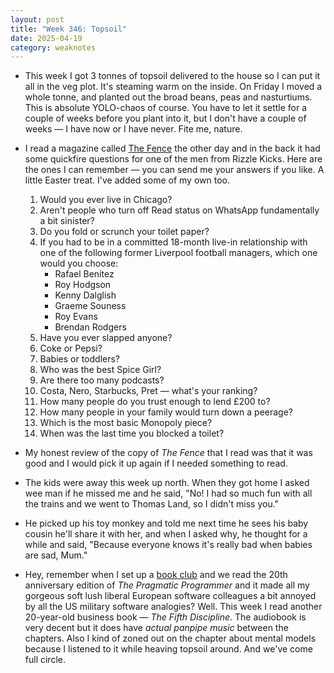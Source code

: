 ```yaml
---
layout: post
title: "Week 346: Topsoil"
date: 2025-04-19
category: weaknotes
---
```


* This week I got 3 tonnes of topsoil delivered to the house so I can put it all in the veg plot. It's steaming warm on the inside. On Friday I moved a whole tonne, and planted out the broad beans, peas and nasturtiums. This is absolute YOLO-chaos of course. You have to let it settle for a couple of weeks before you plant into it, but I don't have a couple of weeks — I have now or I have never. Fite me, nature.
* I read a magazine called [The Fence](https://www.the-fence.com/) the other day and in the back it had some quickfire questions for one of the men from Rizzle Kicks. Here are the ones I can remember — you can send me your answers if you like. A little Easter treat. I've added some of my own too.

  1. Would you ever live in Chicago?  
  2. Aren't people who turn off Read status on WhatsApp fundamentally a bit sinister?  
  3. Do you fold or scrunch your toilet paper?  
  4. If you had to be in a committed 18-month live-in relationship with one of the following former Liverpool football managers, which one would you choose:  
     * Rafael Benítez  
     * Roy Hodgson  
     * Kenny Dalglish  
     * Graeme Souness  
     * Roy Evans  
     * Brendan Rodgers  
  5. Have you ever slapped anyone?  
  6. Coke or Pepsi?  
  7. Babies or toddlers?  
  8. Who was the best Spice Girl?  
  9. Are there too many podcasts?  
  10. Costa, Nero, Starbucks, Pret — what's your ranking?  
  11. How many people do you trust enough to lend £200 to?  
  12. How many people in your family would turn down a peerage?  
  13. Which is the most basic Monopoly piece?  
  14. When was the last time you blocked a toilet?

* My honest review of the copy of *The Fence* that I read was that it was good and I would pick it up again if I needed something to read.
* The kids were away this week up north. When they got home I asked wee man if he missed me and he said, "No! I had so much fun with all the trains and we went to Thomas Land, so I didn't miss you."
* He picked up his toy monkey and told me next time he sees his baby cousin he'll share it with her, and when I asked why, he thought for a while and said, "Because everyone knows it's really bad when babies are sad, Mum."
* Hey, remember when I set up a [book club](https://medium.com/ft-product-technology/the-pragmatic-programmer-book-club-26d25f4e59d0) and we read the 20th anniversary edition of *The Pragmatic Programmer* and it made all my gorgeous soft lush liberal European software colleagues a bit annoyed by all the US military software analogies? Well. This week I read another 20-year-old business book — *The Fifth Discipline*. The audiobook is very decent but it does have _actual panpipe music_ between the chapters. Also I kind of zoned out on the chapter about mental models because I listened to it while heaving topsoil around. And we've come full circle.

